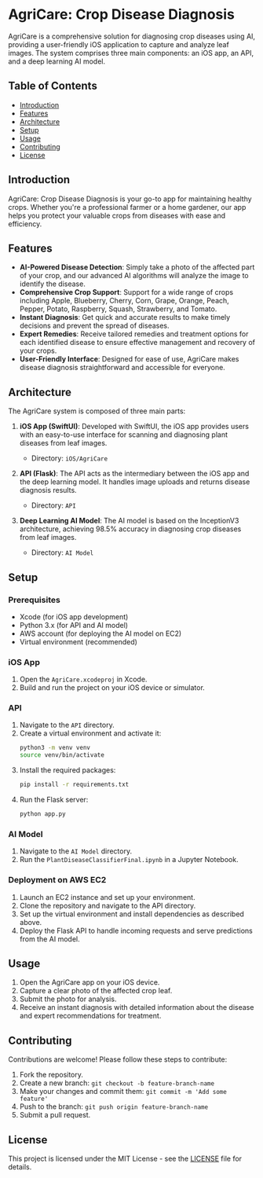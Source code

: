 
# AgriCare: Crop Disease Diagnosis

AgriCare is a comprehensive solution for diagnosing crop diseases using AI, providing a user-friendly iOS application to capture and analyze leaf images. The system comprises three main components: an iOS app, an API, and a deep learning AI model.

## Table of Contents
- [Introduction](#introduction)
- [Features](#features)
- [Architecture](#architecture)
- [Setup](#setup)
- [Usage](#usage)
- [Contributing](#contributing)
- [License](#license)

## Introduction

AgriCare: Crop Disease Diagnosis is your go-to app for maintaining healthy crops. Whether you're a professional farmer or a home gardener, our app helps you protect your valuable crops from diseases with ease and efficiency.

## Features

- **AI-Powered Disease Detection**: Simply take a photo of the affected part of your crop, and our advanced AI algorithms will analyze the image to identify the disease.
- **Comprehensive Crop Support**: Support for a wide range of crops including Apple, Blueberry, Cherry, Corn, Grape, Orange, Peach, Pepper, Potato, Raspberry, Squash, Strawberry, and Tomato.
- **Instant Diagnosis**: Get quick and accurate results to make timely decisions and prevent the spread of diseases.
- **Expert Remedies**: Receive tailored remedies and treatment options for each identified disease to ensure effective management and recovery of your crops.
- **User-Friendly Interface**: Designed for ease of use, AgriCare makes disease diagnosis straightforward and accessible for everyone.

## Architecture

The AgriCare system is composed of three main parts:

1. **iOS App (SwiftUI)**: Developed with SwiftUI, the iOS app provides users with an easy-to-use interface for scanning and diagnosing plant diseases from leaf images.
   - Directory: `iOS/AgriCare`

2. **API (Flask)**: The API acts as the intermediary between the iOS app and the deep learning model. It handles image uploads and returns disease diagnosis results.
   - Directory: `API`

3. **Deep Learning AI Model**: The AI model is based on the InceptionV3 architecture, achieving 98.5% accuracy in diagnosing crop diseases from leaf images.
   - Directory: `AI Model`

## Setup

### Prerequisites

- Xcode (for iOS app development)
- Python 3.x (for API and AI model)
- AWS account (for deploying the AI model on EC2)
- Virtual environment (recommended)

### iOS App

1. Open the `AgriCare.xcodeproj` in Xcode.
2. Build and run the project on your iOS device or simulator.

### API

1. Navigate to the `API` directory.
2. Create a virtual environment and activate it:
   ```sh
   python3 -m venv venv
   source venv/bin/activate
   ```
3. Install the required packages:
   ```sh
   pip install -r requirements.txt
   ```
4. Run the Flask server:
   ```sh
   python app.py
   ```

### AI Model

1. Navigate to the `AI Model` directory.
2. Run the `PlantDiseaseClassifierFinal.ipynb` in a Jupyter Notebook.

### Deployment on AWS EC2

1. Launch an EC2 instance and set up your environment.
2. Clone the repository and navigate to the API directory.
3. Set up the virtual environment and install dependencies as described above.
4. Deploy the Flask API to handle incoming requests and serve predictions from the AI model.

## Usage

1. Open the AgriCare app on your iOS device.
2. Capture a clear photo of the affected crop leaf.
3. Submit the photo for analysis.
4. Receive an instant diagnosis with detailed information about the disease and expert recommendations for treatment.

## Contributing

Contributions are welcome! Please follow these steps to contribute:

1. Fork the repository.
2. Create a new branch: `git checkout -b feature-branch-name`
3. Make your changes and commit them: `git commit -m 'Add some feature'`
4. Push to the branch: `git push origin feature-branch-name`
5. Submit a pull request.

## License

This project is licensed under the MIT License - see the [LICENSE](LICENSE) file for details.
